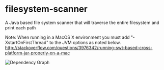 # filesystem-scanner
A Java based file system scanner that will traverse the entire filesystem and print each path

Note: When running in a MacOS X environment you must add "-XstartOnFirstThread" to the JVM options as noted below.  
http://stackoverflow.com/questions/3976342/running-swt-based-cross-platform-jar-properly-on-a-mac

![Dependency Graph](/src/main/resources/Screen%20Shot%202016-09-01%20at%204.31.51%20PM.png?raw=true "Dependency Graph")

